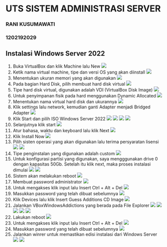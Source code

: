 # UTS SISTEM ADMINISTRASI SERVER
### RANI KUSUMAWATI 
### 1202192029

## Instalasi Windows Server 2022
1. Buka VirtualBox dan klik Machine lalu New
    <img src="1.png">
2. Ketik nama virtual machine, tipe dan versi OS yang akan diinstall
    <img src="1.png">
3. Menentukan ukuran memori yang akan digunakan
    <img src="1.png">
4. Pada bagian Hard Disk, pilih membuat hard disk virtual
    <img src="1.png">
5. Tipe hard disk virtual, digunakan adalah VDI (VirtualBox Disk Image)
    <img src="1.png">
6. Untuk penyimpanan fisik pada hard menggunakan Dynamic Allocated
    <img src="1.png">
7. Menentukan nama virtual hard disk dan ukurannya
    <img src="1.png">
8. Klik settings lalu network, kemudian ganti Adapter menjadi Bridged Adapter
    <img src="1.png">
9. Klik Start dan pilih ISO Windows Server 2022
    <img src="1.png">
    <img src="1.png">
    <img src="1.png">
    <img src="1.png">
10. Selanjutnya klik start
    <img src="1.png">
11. Atur bahasa, waktu dan keyboard lalu klik Next
    <img src="1.png">
12. Klik Install Now
    <img src="1.png">
13. Pilih sisten operasi yang akan digunakan lalu terima persyaratan lisensi
    <img src="1.png">
    <img src="1.png">
14. Tipe penginstalan yang digunakan adalah custom
    <img src="1.png">
15. Untuk konfigurasi partisi yang digunakan, saya mengggunakan drive 0 dengan kapasitas 50Gb. Setelah itu klik next, maka proses instalasi dimulai
    <img src="1.png">
    <img src="1.png">
16. Sistem akan melakukan reboot
    <img src="1.png">
17. Membuat password administrator
    <img src="1.png">
18. Untuk mengakses klik input lalu Insert Ctrl + Alt + Del
    <img src="1.png">
19. Masukkan password yang telah dibuat sebelumnya
    <img src="1.png">
20. Klik Devices lalu klik Insert Guess Additions CD Image
    <img src="1.png">
21. Jalankan VBoxWindowsAddictions yang berada pada File Explorer
    <img src="1.png">
    <img src="1.png">
    <img src="1.png">
    <img src="1.png">
    <img src="1.png">
22. Lakukan reboot
    <img src="1.png">
23. Untuk mengakses klik input lalu Insert Ctrl + Alt + Del
    <img src="1.png">
24. Masukkan password yang telah dibuat sebelumnya
    <img src="1.png">
25. Jalankan winrer untuk memastikan edisi instalasi dari Windows Server
    <img src="1.png">
    <img src="1.png">